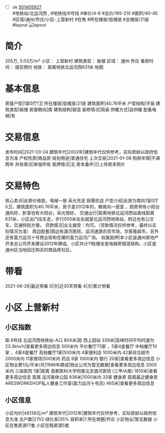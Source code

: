 - [ ] ok [501405927](https://bj.5i5j.com/ershoufang/501405927.html)  
 #地铁站/北运河西 ,  #地铁线/6号线
#单价/4-6 #总价/195-210 #面积/40-45   #区域/通州/乔庄/小区-上营新村 #在售 #所在楼层/低楼层 #总楼层/21层 #layout 
![layout](http://image2a.5i5j.com/bdir/layout/0e167760fe50418db7007b3d9b1241f5.jpg_P5.jpg) 
# 简介 
 205万,  5.03万/m² 
小区： 上营新村
建筑类型： 板楼
区域： 通州 乔庄
看房时间： 提前预约
地铁： 距离地铁北运河西631米 地图
# 基本信息 
 房屋户型|1室0厅1卫
所在楼层|低楼层/21层
建筑面积|40.76平米
户型结构|平层
建筑类型|板楼
房屋朝向|南
建筑结构|钢混
装修情况|简装
供暖方式|自供暖
配备电梯|有
# 交易信息 
 发布时间|2021-03-24
建筑年代|2002年|建筑年代仅供参考，实际房龄以政府信息为准
产权性质|商品房
规划用途|普通住宅
上次交易|2021-01-08
购房年限|不满两年
共有情况|单独所有
抵押情况|无
房本备件|已上传房本照片
# 交易特色 
 核心卖点|此房价格低，电梯一居 采光充足 刚需优选
户型介绍|此房为南向1室0厅0卫，建筑面积为40.76平米，房子是2012年的，朝南向一居室 ，厨房带有小阳台通风好，卧室也有大阳台，采光很好。
交通出行|距离地铁北运河西站直线距离631米，小区出门往东走，步行500米左右就是北运河西地铁站，附近也有公交车，交通特别方便。
贷款情况|业主接受：均可。（贷款情况仅供参考，最终以实际情况为准）
周边配套|周边有潞河医院，运河通源农贸市场，京客隆超市，另外还有富力运河十号商业街和在建的富力运河广场。
权属抵押|本小区是通州房地产开发总公司开发建设2012年建成。小区共计11栋楼全是电梯房钢混结构，小区是通州区当地回迁购买的商品房社区。
# 带看 
 2021-06-26|最近带看	 0|次|近30天带看	 4|次|累计带看
# 小区 上营新村
## 小区指数 
 距 6号线 北运河西地铁站-A口 804米|距 西上园站 339米|高峰时间平均时速为23.3km/h|查看更多周边信息
500米内 平价餐厅73家 ，5家4星餐厅
中档餐厅10家 ，4家4星餐厅
高档餐厅1家|500米内 4家便利店
1000米内 42家综合超市
2000米内 11家商场|500米内 药店 9家
1000米内 银行 20家|查看更多周边信息
小区物业费1元/平米/月|1996年建成|物业公司为暂无数据|查看更多周边信息
2000米内 三级医院 1家|距离 首都医科大学附属北京潞河医院 (三甲/A类) 1810米|查看更多周边信息
距离 运河奥体公园 836米|1000米内 33家 健身房
距离最近健身房ARESWORKSHOP私人健身工作室(富力运河十号店) 465米|查看更多周边信息
## 小区信息 
 小区均价|48138元/m²
建筑年代|2012年|建筑年代仅供参考，实际房龄以政府信息为准
总户数|2702
绿化率|35%
容积率|1
所在商圈|乔庄
小区物业|暂无数据
小区在售房源17套
小区在租房源5套

